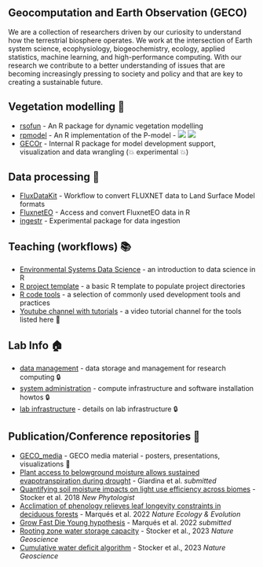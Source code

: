 ## Geocomputation and Earth Observation (GECO)

We are a collection of researchers driven by our curiosity to understand how the terrestrial biosphere operates. We work at the intersection of Earth system science, ecophysiology, biogeochemistry, ecology, applied statistics, machine learning, and high-performance computing. With our research we contribute to a better understanding of issues that are becoming increasingly pressing to society and policy and that are key to creating a sustainable future.

## Vegetation modelling :deciduous_tree:

- [rsofun](https://github.com/computationales/rsofun) - An R package for dynamic vegetation modelling
- [rpmodel](https://github.com/computationales/rpmodel) -  An R implementation of the P-model - ![](https://cranlogs.r-pkg.org/badges/grand-total/rpmodel) ![](https://www.r-pkg.org/badges/version/rpmodel)
- [GECOr](https://github.com/computationales/GECOr) - Internal R package for model development support, visualization and data wrangling (:boom: experimental :boom:)

## Data processing :floppy_disk:

- [FluxDataKit](https://github.com/computationales/FluxDataKit) - Workflow to convert FLUXNET data to Land Surface Model formats
- [FluxnetEO](https://github.com/computationales/FluxnetEO) - Access and convert FluxnetEO data in R
- [ingestr](https://github.com/computationales/ingestr) - Experimental package for data ingestion

## Teaching (workflows) :books:

- [Environmental Systems Data Science](https://computationales.github.io/esds_book/) - an introduction to data science in R
- [R project template](https://github.com/computationales/R_proj_template) - a basic R template to populate project directories
- [R code tools](https://github.com/computationales/R_code_tools) - a selection of commonly used development tools and practices
- [Youtube channel with tutorials](https://www.youtube.com/@geco-group) - a video tutorial channel for the tools listed here :movie_camera:

## Lab Info :house:

- [data management](https://github.com/computationales/data_management) - data storage and management for research computing :lock:
- [system administration](https://github.com/computationales/system_administration) - compute infrastructure and software installation howtos :lock:
- [lab infrastructure](https://github.com/computationales/lab_infrastructure) - details on lab infrastructure :lock:

## Publication/Conference repositories :pencil:
- [GECO_media](https://github.com/computationales/GECO_media) - GECO media material - posters, presentations, visualizations :book:
- [Plant access to belowground moisture allows sustained evapotranspiration during drought](https://github.com/computationales/fET) - Giardina et al. *submitted*
- [Quantifying soil moisture impacts on light use efficiency across biomes](https://github.com/computationales/fvar) - Stocker et al. 2018 *New Phytologist*
- [Acclimation of phenology relieves leaf longevity constraints in deciduous forests](https://github.com/computationales/phenoEOS) - Marqués et al. 2022 *Nature Ecology & Evolution*
- [Grow Fast Die Young hypothesis](https://github.com/computationales/GFDY) - Marqués et al. 2022 *submitted*
- [Rooting zone water storage capacity](https://doi.org/10.5281/zenodo.7429129) - Stocker et al., 2023 *Nature Geoscience*
- [Cumulative water deficit algorithm](https://github.com/computationales/cwd) - Stocker et al., 2023 *Nature Geoscience*
